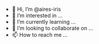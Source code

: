 - 👋 Hi, I’m @aires-iris
- 👀 I’m interested in ...
- 🌱 I’m currently learning ...
- 💞️ I’m looking to collaborate on ...
- 📫 How to reach me ...

<!---
aires-iris/aires-iris is a ✨ special ✨ repository because its `README.md` (this file) appears on your GitHub profile.
You can click the Preview link to take a look at your changes.
--->
